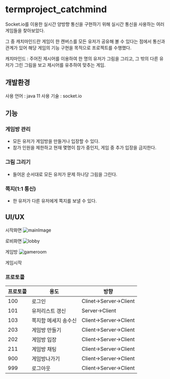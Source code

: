 # termproject_catchmind


Socket.io를 이용한 실시간 양방향 통신을 구현하기 위해 실시간 통신을 사용하는 여러 게임들을 찾아보았다.

그 중 캐치마인드란 게임이 한 캔버스를 모든 유저가 공유해 볼 수 있다는 점에서 통신과 관계가 있어 해당 게임의 기능 구현을 목적으로 프로젝트를 수행했다.

캐치마인드 : 주어진 제시어를 이용하여 한 명의 유저가 그림을 그리고, 그 밖의 다른 유저가 그린 그림을 보고 제시어를 유추하여 맞추는 게임.

## 개발환경
사용 언어 : java 11
사용 기술 : socket.io


## 기능

### 게임방 관리
 - 모든 유저가 게임방을 만들거나 입장할 수 있다.
 - 참가 인원을 제한하고 현재 몇명이 참가 중인지, 게임 중 추가 입장을 금지한다.
### 그림 그리기
- 들어온 순서대로 모든 유저가 문제 하나당 그림을 그린다.
### 쪽지(1:1 통신)
- 한 유저가 다른 유저에게 쪽지를 보낼 수 있다.

## UI/UX

시작화면
![mainImage](https://user-images.githubusercontent.com/55067985/221176350-bd874e6a-9321-472a-a57f-77135929c56d.PNG)

로비화면
![lobby](https://user-images.githubusercontent.com/55067985/221177203-080d0c59-95ea-41a0-af4a-aeb550b0729b.PNG)

게임방
![gameroom](https://user-images.githubusercontent.com/55067985/221177427-c896cafe-e324-41c2-8ffa-f6276cf259ec.PNG)

게임시작

### 프로토콜
|프로토콜|용도|방향|
|-----|-----|-----|
|100|로그인|Clinet->Server->Client|
|101|유저리스트 갱신|Server->Client|
|103|쪽지함 메세지 송수신|Client->Server->Client|
|203|게임방 만들기|Client->Server->Client|
|202|게임방 입장|Client->Server->Client|
|211|게임방 채팅|Client->Server->Client|
|900|게임방나가기|Client->Server->Client|
|999|로그아웃|Client->Server->Client|
